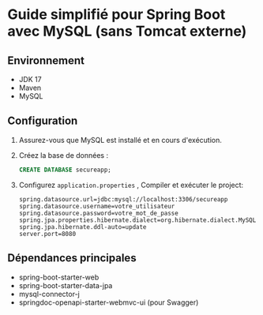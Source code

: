 # Guide simplifié pour Spring Boot avec MySQL (sans Tomcat externe)

## Environnement
- JDK 17
- Maven
- MySQL

## Configuration

1. Assurez-vous que MySQL est installé et en cours d'exécution.

2. Créez la base de données :
   ```sql
   CREATE DATABASE secureapp;
   ```

3. Configurez `application.properties`  , Compiler et exécuter le project:
   ```properties
   spring.datasource.url=jdbc:mysql://localhost:3306/secureapp
   spring.datasource.username=votre_utilisateur
   spring.datasource.password=votre_mot_de_passe
   spring.jpa.properties.hibernate.dialect=org.hibernate.dialect.MySQL8Dialect
   spring.jpa.hibernate.ddl-auto=update
   server.port=8080
   ```


## Dépendances principales
- spring-boot-starter-web
- spring-boot-starter-data-jpa
- mysql-connector-j
- springdoc-openapi-starter-webmvc-ui (pour Swagger)

